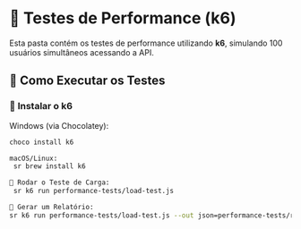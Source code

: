 ﻿
# 🚀 Testes de Performance (k6)

Esta pasta contém os testes de performance utilizando **k6**, simulando 100 usuários simultâneos acessando a API.

## 📌 Como Executar os Testes

### 🔹 **Instalar o k6**
Windows (via Chocolatey):
```sh
choco install k6

macOS/Linux:
 sr brew install k6

🔹 Rodar o Teste de Carga:
 sr k6 run performance-tests/load-test.js

🔹 Gerar um Relatório: 
sr k6 run performance-tests/load-test.js --out json=performance-tests/results.json
